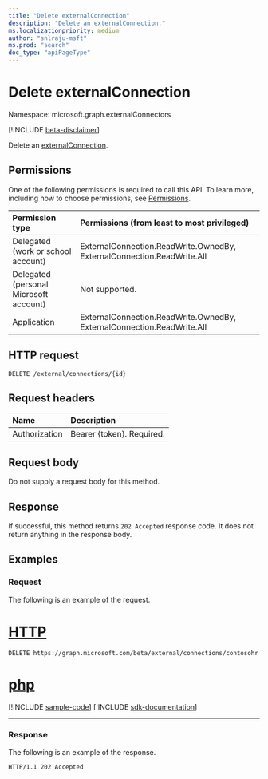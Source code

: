 ```yaml
---
title: "Delete externalConnection"
description: "Delete an externalConnection."
ms.localizationpriority: medium
author: "snlraju-msft"
ms.prod: "search"
doc_type: "apiPageType"
---
```


# Delete externalConnection

Namespace: microsoft.graph.externalConnectors

[!INCLUDE [beta-disclaimer](../../includes/beta-disclaimer.md)]

Delete an [externalConnection](../resources/externalconnectors-externalconnection.md).

## Permissions

One of the following permissions is required to call this API. To learn more, including how to choose permissions, see [Permissions](/graph/permissions-reference).

| Permission type                        | Permissions (from least to most privileged) |
|:---------------------------------------|:--------------------------------------------|
| Delegated (work or school account)     | ExternalConnection.ReadWrite.OwnedBy, ExternalConnection.ReadWrite.All |
| Delegated (personal Microsoft account) | Not supported. |
| Application                            | ExternalConnection.ReadWrite.OwnedBy, ExternalConnection.ReadWrite.All |

## HTTP request

<!-- { "blockType": "ignored" } -->

```http
DELETE /external/connections/{id}
```

## Request headers

| Name          | Description               |
|:--------------|:--------------------------|
| Authorization | Bearer {token}. Required. |

## Request body

Do not supply a request body for this method.

## Response

If successful, this method returns `202 Accepted` response code. It does not return anything in the response body.

## Examples

### Request

The following is an example of the request.



# [HTTP](#tab/http)
<!-- {
  "blockType": "request",
  "name": "delete_connection"
}-->

```http
DELETE https://graph.microsoft.com/beta/external/connections/contosohr
```

# [php](#tab/php)
[!INCLUDE [sample-code](../includes/snippets/php/delete-connection-php-snippets.md)]
[!INCLUDE [sdk-documentation](../includes/snippets/snippets-sdk-documentation-link.md)]

---



<!-- markdownlint-disable MD024 -->
### Response
<!-- markdownlint-enable MD024 -->

The following is an example of the response.

<!-- {
  "blockType": "response",
  "truncated": true
} -->

```http
HTTP/1.1 202 Accepted
```

<!-- uuid: 16cd6b66-4b1a-43a1-adaf-3a886856ed98
2019-02-04 14:57:30 UTC -->
<!-- {
  "type": "#page.annotation",
  "description": "Delete externalConnection",
  "keywords": "",
  "section": "documentation",
  "tocPath": ""
}-->


